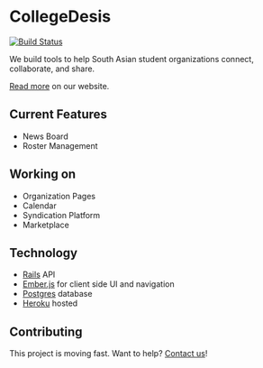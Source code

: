 # CollegeDesis

[![Build Status](https://travis-ci.org/collegedesis/collegedesis.com.png?branch=master)](https://travis-ci.org/collegedesis/collegedesis.com) 

We build tools to help South Asian student organizations connect, collaborate, and share.

[Read more](//collegedesis.com/about) on our website.

## Current Features

* News Board
* Roster Management

## Working on

* Organization Pages
* Calendar
* Syndication Platform
* Marketplace

## Technology

* [Rails](http://rubyonrails.org) API
* [Ember.js](http://emberjs.com) for client side UI and navigation
* [Postgres](//www.postgresql.org) database
* [Heroku](//heroku.com) hosted

## Contributing

This project is moving fast. Want to help? [Contact us](//collegedesis.com/#/about/contact)!
